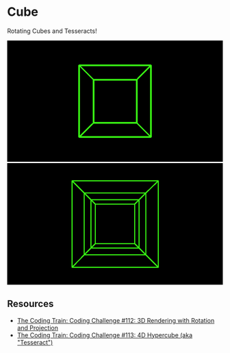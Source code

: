 # Cube

Rotating Cubes and Tesseracts!

<img src="https://github.com/AlexEidt/docs/blob/master/Cube/cube.gif" alt="Cube" />

<br />

<img src="https://github.com/AlexEidt/docs/blob/master/Cube/tesseract.gif" alt="Tesseract" />


## Resources

* [The Coding Train: Coding Challenge #112: 3D Rendering with Rotation and Projection](https://www.youtube.com/watch?v=p4Iz0XJY-Qk)
* [The Coding Train: Coding Challenge #113: 4D Hypercube (aka "Tesseract")](https://www.youtube.com/watch?v=XE3YDVdQSPo&t=1733s)
